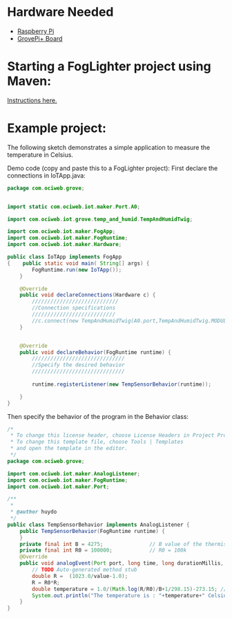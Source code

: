 # Hardware Needed
- [Raspberry Pi](https://www.raspberrypi.org/)
- [GrovePi+ Board](https://www.dexterindustries.com/shop/grovepi-board/)

# Starting a FogLighter project using Maven: 
[Instructions here.](https://github.com/oci-pronghorn/FogLighter/blob/master/README.md)

# Example project:

The following sketch demonstrates a simple application to measure the temperature in Celsius.

Demo code (copy and paste this to a FogLighter project):
First declare the connections in IoTApp.java:


```java
package com.ociweb.grove;


import static com.ociweb.iot.maker.Port.A0;

import com.ociweb.iot.grove.temp_and_humid.TempAndHumidTwig;

import com.ociweb.iot.maker.FogApp;
import com.ociweb.iot.maker.FogRuntime;
import com.ociweb.iot.maker.Hardware;

public class IoTApp implements FogApp
{    public static void main( String[] args) {
        FogRuntime.run(new IoTApp());
    } 

    @Override
    public void declareConnections(Hardware c) {
        ////////////////////////////
        //Connection specifications
        ///////////////////////////
        //c.connect(new TempAndHumidTwig(A0.port,TempAndHumidTwig.MODULE_TYPE.DHT2301));
    }


    @Override
    public void declareBehavior(FogRuntime runtime) {
        //////////////////////////////
        //Specify the desired behavior
        //////////////////////////////
        
        runtime.registerListener(new TempSensorBehavior(runtime));

    }  
}
```


Then specify the behavior of the program in the Behavior class:

```java
/*
 * To change this license header, choose License Headers in Project Properties.
 * To change this template file, choose Tools | Templates
 * and open the template in the editor.
 */
package com.ociweb.grove;

import com.ociweb.iot.maker.AnalogListener;
import com.ociweb.iot.maker.FogRuntime;
import com.ociweb.iot.maker.Port;

/**
 *
 * @author huydo
 */
public class TempSensorBehavior implements AnalogListener {
    public TempSensorBehavior(FogRuntime runtime) {   
    }
    private final int B = 4275;               // B value of the thermistor
    private final int R0 = 100000;            // R0 = 100k
    @Override
    public void analogEvent(Port port, long time, long durationMillis, int average, int value) {
        // TODO Auto-generated method stub
        double R =  (1023.0/value-1.0);
        R = R0*R;
        double temperature = 1.0/(Math.log(R/R0)/B+1/298.15)-273.15; // convert to temperature via datasheet
        System.out.println("The temperature is : "+temperature+" Celsius");
    }
}
```

